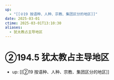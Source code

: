 ```yaml
---
up:
  - "[[②19 按语种、人种、宗教、集团区分的地区]]"
date: 2025-03-01
ctime: 2025-03-01T13:10:30
aliases:
  - 犹太教占主导地区
---
```


# ②194.5 犹太教占主导地区

- up: [[②19 按语种、人种、宗教、集团区分的地区]]
